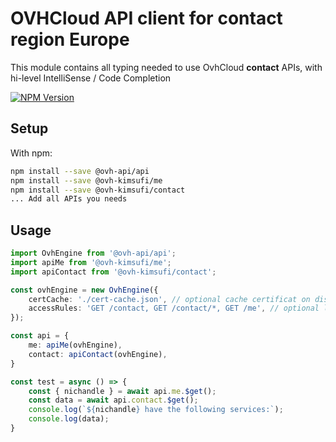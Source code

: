 # OVHCloud API client for **contact** region Europe

This module contains all typing needed to use OvhCloud **contact** APIs, with hi-level IntelliSense / Code Completion

[![NPM Version](https://img.shields.io/npm/v/@ovh-kimsufi/contact.svg?style=flat)](https://www.npmjs.org/package/@ovh-kimsufi/contact)

## Setup

With npm:

```bash
npm install --save @ovh-api/api
npm install --save @ovh-kimsufi/me
npm install --save @ovh-kimsufi/contact
... Add all APIs you needs
```

## Usage

```typescript
import OvhEngine from '@ovh-api/api';
import apiMe from '@ovh-kimsufi/me';
import apiContact from '@ovh-kimsufi/contact';

const ovhEngine = new OvhEngine({ 
    certCache: './cert-cache.json', // optional cache certificat on disk.
    accessRules: 'GET /contact, GET /contact/*, GET /me', // optional limit the requested privileges.
});

const api = {
    me: apiMe(ovhEngine),
    contact: apiContact(ovhEngine),
}

const test = async () => {
    const { nichandle } = await api.me.$get();
    const data = await api.contact.$get();
    console.log(`${nichandle} have the following services:`);
    console.log(data);
}
```

